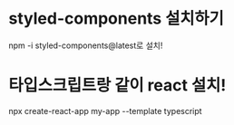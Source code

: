 # styled-components 설치하기

npm -i styled-components@latest로 설치!

# 타입스크립트랑 같이 react 설치!

npx create-react-app my-app --template typescript
